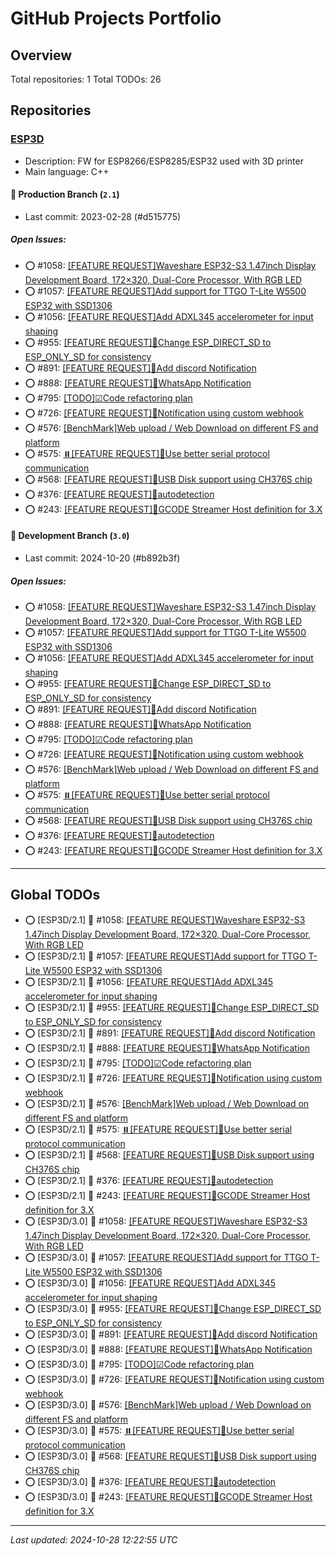 # GitHub Projects Portfolio

## Overview

Total repositories: 1
Total TODOs: 26

## Repositories

### [ESP3D](https://github.com/luc-github/ESP3D)

- Description: FW for ESP8266/ESP8285/ESP32 used with 3D printer
- Main language: C++

#### 🚀 Production Branch (`2.1`)

- Last commit: 2023-02-28 (#d515775)

##### Open Issues:
- ⭕ #1058: [[FEATURE REQUEST]Waveshare ESP32-S3 1.47inch Display Development Board, 172×320, Dual-Core Processor, With RGB LED](https://github.com/luc-github/ESP3D/issues/1058)
- ⭕ #1057: [[FEATURE REQUEST]Add support for TTGO T-Lite W5500 ESP32 with SSD1306 ](https://github.com/luc-github/ESP3D/issues/1057)
- ⭕ #1056: [[FEATURE REQUEST]Add ADXL345 accelerometer for input shaping](https://github.com/luc-github/ESP3D/issues/1056)
- ⭕ #955: [[FEATURE REQUEST]🦄Change ESP_DIRECT_SD to ESP_ONLY_SD for consistency](https://github.com/luc-github/ESP3D/issues/955)
- ⭕ #891: [[FEATURE REQUEST]🦄Add discord Notification](https://github.com/luc-github/ESP3D/issues/891)
- ⭕ #888: [[FEATURE REQUEST]🦄WhatsApp Notification](https://github.com/luc-github/ESP3D/issues/888)
- ⭕ #795: [[TODO]☑Code refactoring plan](https://github.com/luc-github/ESP3D/issues/795)
- ⭕ #726: [[FEATURE REQUEST]🦄Notification using custom webhook ](https://github.com/luc-github/ESP3D/issues/726)
- ⭕ #576: [[BenchMark]Web upload / Web Download on different FS and platform](https://github.com/luc-github/ESP3D/issues/576)
- ⭕ #575: [⏸️[FEATURE REQUEST]🦄Use better serial protocol communication](https://github.com/luc-github/ESP3D/issues/575)
- ⭕ #568: [[FEATURE REQUEST]🦄USB Disk support using CH376S chip](https://github.com/luc-github/ESP3D/issues/568)
- ⭕ #376: [[FEATURE REQUEST]🦄autodetection](https://github.com/luc-github/ESP3D/issues/376)
- ⭕ #243: [[FEATURE REQUEST]🦄GCODE Streamer Host definition for 3.X](https://github.com/luc-github/ESP3D/issues/243)

#### 🔧 Development Branch (`3.0`)

- Last commit: 2024-10-20 (#b892b3f)

##### Open Issues:
- ⭕ #1058: [[FEATURE REQUEST]Waveshare ESP32-S3 1.47inch Display Development Board, 172×320, Dual-Core Processor, With RGB LED](https://github.com/luc-github/ESP3D/issues/1058)
- ⭕ #1057: [[FEATURE REQUEST]Add support for TTGO T-Lite W5500 ESP32 with SSD1306 ](https://github.com/luc-github/ESP3D/issues/1057)
- ⭕ #1056: [[FEATURE REQUEST]Add ADXL345 accelerometer for input shaping](https://github.com/luc-github/ESP3D/issues/1056)
- ⭕ #955: [[FEATURE REQUEST]🦄Change ESP_DIRECT_SD to ESP_ONLY_SD for consistency](https://github.com/luc-github/ESP3D/issues/955)
- ⭕ #891: [[FEATURE REQUEST]🦄Add discord Notification](https://github.com/luc-github/ESP3D/issues/891)
- ⭕ #888: [[FEATURE REQUEST]🦄WhatsApp Notification](https://github.com/luc-github/ESP3D/issues/888)
- ⭕ #795: [[TODO]☑Code refactoring plan](https://github.com/luc-github/ESP3D/issues/795)
- ⭕ #726: [[FEATURE REQUEST]🦄Notification using custom webhook ](https://github.com/luc-github/ESP3D/issues/726)
- ⭕ #576: [[BenchMark]Web upload / Web Download on different FS and platform](https://github.com/luc-github/ESP3D/issues/576)
- ⭕ #575: [⏸️[FEATURE REQUEST]🦄Use better serial protocol communication](https://github.com/luc-github/ESP3D/issues/575)
- ⭕ #568: [[FEATURE REQUEST]🦄USB Disk support using CH376S chip](https://github.com/luc-github/ESP3D/issues/568)
- ⭕ #376: [[FEATURE REQUEST]🦄autodetection](https://github.com/luc-github/ESP3D/issues/376)
- ⭕ #243: [[FEATURE REQUEST]🦄GCODE Streamer Host definition for 3.X](https://github.com/luc-github/ESP3D/issues/243)

---

## Global TODOs

- ⭕ [ESP3D/2.1] 🚀 #1058: [[FEATURE REQUEST]Waveshare ESP32-S3 1.47inch Display Development Board, 172×320, Dual-Core Processor, With RGB LED](https://github.com/luc-github/ESP3D/issues/1058)
- ⭕ [ESP3D/2.1] 🚀 #1057: [[FEATURE REQUEST]Add support for TTGO T-Lite W5500 ESP32 with SSD1306 ](https://github.com/luc-github/ESP3D/issues/1057)
- ⭕ [ESP3D/2.1] 🚀 #1056: [[FEATURE REQUEST]Add ADXL345 accelerometer for input shaping](https://github.com/luc-github/ESP3D/issues/1056)
- ⭕ [ESP3D/2.1] 🚀 #955: [[FEATURE REQUEST]🦄Change ESP_DIRECT_SD to ESP_ONLY_SD for consistency](https://github.com/luc-github/ESP3D/issues/955)
- ⭕ [ESP3D/2.1] 🚀 #891: [[FEATURE REQUEST]🦄Add discord Notification](https://github.com/luc-github/ESP3D/issues/891)
- ⭕ [ESP3D/2.1] 🚀 #888: [[FEATURE REQUEST]🦄WhatsApp Notification](https://github.com/luc-github/ESP3D/issues/888)
- ⭕ [ESP3D/2.1] 🚀 #795: [[TODO]☑Code refactoring plan](https://github.com/luc-github/ESP3D/issues/795)
- ⭕ [ESP3D/2.1] 🚀 #726: [[FEATURE REQUEST]🦄Notification using custom webhook ](https://github.com/luc-github/ESP3D/issues/726)
- ⭕ [ESP3D/2.1] 🚀 #576: [[BenchMark]Web upload / Web Download on different FS and platform](https://github.com/luc-github/ESP3D/issues/576)
- ⭕ [ESP3D/2.1] 🚀 #575: [⏸️[FEATURE REQUEST]🦄Use better serial protocol communication](https://github.com/luc-github/ESP3D/issues/575)
- ⭕ [ESP3D/2.1] 🚀 #568: [[FEATURE REQUEST]🦄USB Disk support using CH376S chip](https://github.com/luc-github/ESP3D/issues/568)
- ⭕ [ESP3D/2.1] 🚀 #376: [[FEATURE REQUEST]🦄autodetection](https://github.com/luc-github/ESP3D/issues/376)
- ⭕ [ESP3D/2.1] 🚀 #243: [[FEATURE REQUEST]🦄GCODE Streamer Host definition for 3.X](https://github.com/luc-github/ESP3D/issues/243)
- ⭕ [ESP3D/3.0] 🔧 #1058: [[FEATURE REQUEST]Waveshare ESP32-S3 1.47inch Display Development Board, 172×320, Dual-Core Processor, With RGB LED](https://github.com/luc-github/ESP3D/issues/1058)
- ⭕ [ESP3D/3.0] 🔧 #1057: [[FEATURE REQUEST]Add support for TTGO T-Lite W5500 ESP32 with SSD1306 ](https://github.com/luc-github/ESP3D/issues/1057)
- ⭕ [ESP3D/3.0] 🔧 #1056: [[FEATURE REQUEST]Add ADXL345 accelerometer for input shaping](https://github.com/luc-github/ESP3D/issues/1056)
- ⭕ [ESP3D/3.0] 🔧 #955: [[FEATURE REQUEST]🦄Change ESP_DIRECT_SD to ESP_ONLY_SD for consistency](https://github.com/luc-github/ESP3D/issues/955)
- ⭕ [ESP3D/3.0] 🔧 #891: [[FEATURE REQUEST]🦄Add discord Notification](https://github.com/luc-github/ESP3D/issues/891)
- ⭕ [ESP3D/3.0] 🔧 #888: [[FEATURE REQUEST]🦄WhatsApp Notification](https://github.com/luc-github/ESP3D/issues/888)
- ⭕ [ESP3D/3.0] 🔧 #795: [[TODO]☑Code refactoring plan](https://github.com/luc-github/ESP3D/issues/795)
- ⭕ [ESP3D/3.0] 🔧 #726: [[FEATURE REQUEST]🦄Notification using custom webhook ](https://github.com/luc-github/ESP3D/issues/726)
- ⭕ [ESP3D/3.0] 🔧 #576: [[BenchMark]Web upload / Web Download on different FS and platform](https://github.com/luc-github/ESP3D/issues/576)
- ⭕ [ESP3D/3.0] 🔧 #575: [⏸️[FEATURE REQUEST]🦄Use better serial protocol communication](https://github.com/luc-github/ESP3D/issues/575)
- ⭕ [ESP3D/3.0] 🔧 #568: [[FEATURE REQUEST]🦄USB Disk support using CH376S chip](https://github.com/luc-github/ESP3D/issues/568)
- ⭕ [ESP3D/3.0] 🔧 #376: [[FEATURE REQUEST]🦄autodetection](https://github.com/luc-github/ESP3D/issues/376)
- ⭕ [ESP3D/3.0] 🔧 #243: [[FEATURE REQUEST]🦄GCODE Streamer Host definition for 3.X](https://github.com/luc-github/ESP3D/issues/243)

---
*Last updated: 2024-10-28 12:22:55 UTC*
